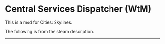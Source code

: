 # Central Services Dispatcher (WtM)

This is a mod for Cities: Skylines.

The following is from the steam description.

---------------------------------------------

